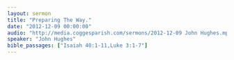 ```yaml
---
layout: sermon
title: "Preparing The Way."
date: "2012-12-09 00:00:00"
audio: "http://media.coggesparish.com/sermons/2012-12-09 John Hughes.mp3"
speaker: "John Hughes"
bible_passages: ["Isaiah 40:1-11,Luke 3:1-7"]
---
```


